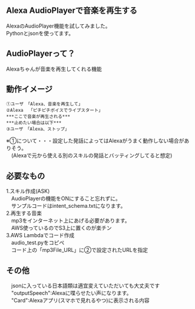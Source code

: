 ## Alexa AudioPlayerで音楽を再生する
AlexaのAudioPlayer機能を試してみました。  
Pythonとjsonを使ってます。

## AudioPlayerって？
Alexaちゃんが音楽を再生してくれる機能

## 動作イメージ  
    ①ユーザ　「Alexa、音楽を再生して」
    ②Alexa  「ピチピチボイスでライブスタート」
    ***ここで音楽が再生される***  
    ***止めたい場合は以下***
    ③ユーザ　「Alexa、ストップ」
 ※①について・・・設定した発話によってはAlexaがうまく動作しない場合がありそう。  
 　(Alexaで元から使える別のスキルの発話とバッティングしてると想定)　
 　
## 必要なもの
1.スキル作成(ASK)  
　AudioPlayerの機能をONにすること忘れずに。  
　サンプルコードはintent_schema.txtになります。  
2.再生する音楽  
　mp3をインターネット上にあげる必要があります。  
　AWS使っているのでS3上に置くのが楽チン  
3.AWS Lambdaでコード作成  
　audio_test.pyをコピぺ  
　コード上の「mp3File_URL」に②で設定されたURLを指定
## その他
　jsonに入っている日本語類は適宜変えていただいても大丈夫です  
　"outputSpeech":Alexaに喋らせたい声になります。  
　"Card":Alexaアプリ(スマホで見れるやつ)に表示される内容

